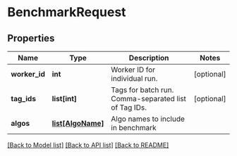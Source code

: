 # BenchmarkRequest

## Properties
Name | Type | Description | Notes
------------ | ------------- | ------------- | -------------
**worker_id** | **int** | Worker ID for individual run. | [optional] 
**tag_ids** | **list[int]** | Tags for batch run. Comma-separated list of Tag IDs. | [optional] 
**algos** | [**list[AlgoName]**](AlgoName.md) | Algo names to include in benchmark | 

[[Back to Model list]](../README.md#documentation-for-models) [[Back to API list]](../README.md#documentation-for-api-endpoints) [[Back to README]](../README.md)


